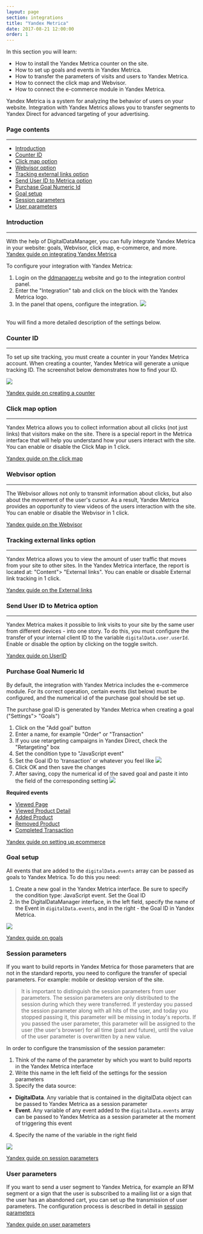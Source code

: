 ```yaml
---
layout: page
section: integrations
title: "Yandex Metrica"
date: 2017-08-21 12:00:00
order: 1
---
```


In this section you will learn:
* How to install the Yandex Metrica counter on the site.
* How to set up goals and events in Yandex Metrica.
* How to transfer the parameters of visits and users to Yandex Metrica.
* How to connect the click map and Webvisor.
* How to connect the e-commerce module in Yandex Metrica.

Yandex Metrica is a system for analyzing the behavior of users on your website. Integration with Yandex Metrics allows you to transfer segments to Yandex Direct for advanced targeting of your advertising.

### Page contents
------
<ul class="page-navigation">
  <li><a href="#0">Introduction</a></li>
  <li><a href="#1">Counter ID</a></li>
  <li><a href="#2">Click map option</a></li>
  <li><a href="#3">Webvisor option</a></li>
  <li><a href="#4">Tracking external links option</a></li>
  <li><a href="#5">Send User ID to Metrica option</a></li>
  <li><a href="#6">Purchase Goal Numeric Id</a></li>
  <li><a href="#7">Goal setup</a></li>
  <li><a href="#8">Session parameters</a></li>
  <li><a href="#9">User parameters</a></li>
</ul>

### <a name="0"></a>Introduction
------
With the help of DigitalDataManager, you can fully integrate Yandex Metrica in your website: goals, Webvisor, click map, e-commerce, and more.<br />
[Yandex guide on integrating Yandex Metrica](https://yandex.com/support/metrica/index.html)

To configure your integration with Yandex Metrica: 
1. Login on the [ddmanager.ru](https://admin.ddmanager.ru/) website and go to the integration control panel.
2. Enter the "Integration" tab and click on the block with the Yandex Metrica logo.
3. In the panel that opens, configure the integration.
![](/img/integrations.ym.settings.png)
<br />
You will find a more detailed description of the settings below.

### <a name="1"></a>Counter ID
------
To set up site tracking, you must create a counter in your Yandex Metrica account. When creating a counter, Yandex Metrica will generate a unique tracking ID. The screenshot below demonstrates how to find your ID.

![](/img/integrations.ym.counterid.png)

[Yandex guide on creating a counter](https://yandex.com/support/metrika/general/creating-counter.html)

### <a name="2"></a>Click map option
------
Yandex Metrica allows you to collect information about all clicks (not just links) that visitors make on the site. There is a special report in the Metrica interface that will help you understand how your users interact with the site.
You can enable or disable the Click Map in 1 click.

[Yandex guide on the click map](https://yandex.com/support/metrika/behavior/click-map.html)

### <a name="3"></a>Webvisor option
------
The Webvisor allows not only to transmit information about clicks, but also about the movement of the user's cursor. As a result, Yandex Metrica provides an opportunity to view videos of the users interaction with the site. You can enable or disable the Webvisor in 1 click.

[Yandex guide on the Webvisor](https://yandex.com/support/metrika/webvisor/about-webvisor.html)

### <a name="4"></a>Tracking external links option
------
Yandex Metrica allows you to view the amount of user traffic that moves from your site to other sites. In the Yandex Metrica interface, the report is located at: "Content"> "External links". You can enable or disable External link tracking in 1 click.

[Yandex guide on the External links](https://yandex.com/support/metrika/content/external-links.html)

### <a name="5"></a>Send User ID to Metrica option
------
Yandex Metrica makes it possible to link visits to your site by the same user from different devices - into one story. To do this, you must configure the transfer of your internal client ID to the variable `digitalData.user.userId`. Enable or disable the option by clicking on the toggle switch.

[Yandex guide on UserID](https://yandex.com/support/metrica/general/clientid-userid.html)

### <a name="6"></a>Purchase Goal Numeric Id
By default, the integration with Yandex Metrica includes the e-commerce module. For its correct operation, certain events (list below) must be configured, and the numerical id of the purchase goal should be set up.

The purchase goal ID is generated by Yandex Metrica when creating a goal ("Settings"> "Goals")
1. Click on the "Add goal" button
2. Enter a name, for example "Order" or "Transaction"
3. If you use retargeting campaigns in Yandex Direct, check the "Retargeting" box
4. Set the condition type to "JavaScript event"
5. Set the Goal ID to 'transaction' or whatever you feel like
![](/img/integrations.ym.goal.1.png)
6. Click OK and then save the changes
7. After saving, copy the numerical id of the saved goal and paste it into the field of the corresponding setting
![](/img/integrations.ym.goal.2.png)

**Required events**
* [Viewed Page](/events/viewed-page)
* [Viewed Product Detail](/events/viewed-product-detail)
* [Added Product](/events/added-product)
* [Removed Product](/events/removed-product)
* [Completed Transaction](/events/completed-transaction)

[Yandex guide on setting up ecommerce](https://yandex.com/support/metrika/reports/ecommerce.html)

### <a name="7"></a>Goal setup
All events that are added to the `digitalData.events` array can be passed as goals to Yandex Metrica. To do this you need:
1. Create a new goal in the Yandex Metrica interface. Be sure to specify the condition type: JavaScript event. Set the Goal ID
2. In the DigitalDataManager interface, in the left field, specify the name of the Event in `digitalData.events`, and in the right - the Goal ID in Yandex Metrica.

![](/img/integrations.ym.goals.png)

[Yandex guide on goals](https://yandex.com/support/metrika/general/goals.html)

### <a name="8"></a>Session parameters
If you want to build reports in Yandex Metrica for those parameters that are not in the standard reports, you need to configure the transfer of special parameters. For example: mobile or desktop version of the site.

> It is important to distinguish the session parameters from user parameters. The session parameters are only distributed to the session during which they were transferred. If yesterday you passed the session parameter along with all hits of the user, and today you stopped passing it, this parameter will be missing in today's reports. If you passed the user parameter, this parameter will be assigned to the user (the user's browser) for all time (past and future), until the value of the user parameter is overwritten by a new value.

In order to configure the transmission of the session parameter:

1. Think of the name of the parameter by which you want to build reports in the Yandex Metrica interface
2. Write this name in the left field of the settings for the session parameters
3. Specify the data source:
 - **DigitalData**. Any variable that is contained in the digitalData object can be passed to Yandex Metrica as a session parameter
 - **Event**. Any variable of any event added to the `digitalData.events` array can be passed to Yandex Metrica as a session parameter at the moment of triggering this event
 4. Specify the name of the variable in the right field

![](/img/integrations.ym.session-params.png)

[Yandex guide on session parameters](https://yandex.com/support/metrika/data/visit-params.html)

### <a name="9"></a>User parameters
If you want to send a user segment to Yandex Metrica, for example an RFM segment or a sign that the user is subscribed to a mailing list or a sign that the user has an abandoned cart, you can set up the transmission of user parameters.
The configuration process is described in detail in [session parameters](#8)

[Yandex guide on user parameters](https://yandex.ru/support/metrika/data/user-params.html)

